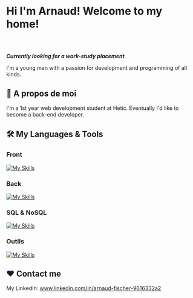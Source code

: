 # <p>Hi I'm Arnaud! Welcome to my home!</p>

<br>

***Currently looking for a work-study placement***

I'm a young man with a passion for development and programming of all kinds.



## 🧐 A propos de moi

 I'm a 1st year web development student at Hetic. 
 Eventually I'd like to become a back-end developer.


##  🛠️ My Languages & Tools
### Front
[![My Skills](https://skillicons.dev/icons?i=html,css,js,react)](https://github.com/Jeck0v)
### Back
[![My Skills](https://skillicons.dev/icons?i=nodejs,py,django,php,nextjs)](https://github.com/Jeck0v)
### SQL & NoSQL
[![My Skills](https://skillicons.dev/icons?i=postgres,firebase,supabase,mongodb,mysql)](https://github.com/Jeck0v)
### Outils
[![My Skills](https://skillicons.dev/icons?i=docker,figma,vscode,phpstorm,pycharm)](https://github.com/Jeck0v)


## ❤️ Contact me
My LinkedIn: www.linkedin.com/in/arnaud-fischer-9616332a2
